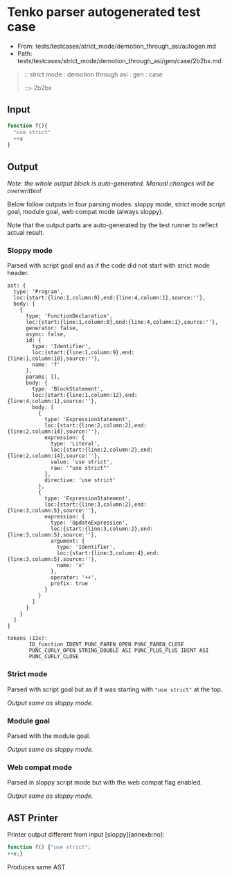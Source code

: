 # Tenko parser autogenerated test case

- From: tests/testcases/strict_mode/demotion_through_asi/autogen.md
- Path: tests/testcases/strict_mode/demotion_through_asi/gen/case/2b2bx.md

> :: strict mode : demotion through asi : gen : case
>
> ::> 2b2bx

## Input


`````js
function f(){ 
  "use strict"
  ++x
}
`````

## Output

_Note: the whole output block is auto-generated. Manual changes will be overwritten!_

Below follow outputs in four parsing modes: sloppy mode, strict mode script goal, module goal, web compat mode (always sloppy).

Note that the output parts are auto-generated by the test runner to reflect actual result.

### Sloppy mode

Parsed with script goal and as if the code did not start with strict mode header.

`````
ast: {
  type: 'Program',
  loc:{start:{line:1,column:0},end:{line:4,column:1},source:''},
  body: [
    {
      type: 'FunctionDeclaration',
      loc:{start:{line:1,column:0},end:{line:4,column:1},source:''},
      generator: false,
      async: false,
      id: {
        type: 'Identifier',
        loc:{start:{line:1,column:9},end:{line:1,column:10},source:''},
        name: 'f'
      },
      params: [],
      body: {
        type: 'BlockStatement',
        loc:{start:{line:1,column:12},end:{line:4,column:1},source:''},
        body: [
          {
            type: 'ExpressionStatement',
            loc:{start:{line:2,column:2},end:{line:2,column:14},source:''},
            expression: {
              type: 'Literal',
              loc:{start:{line:2,column:2},end:{line:2,column:14},source:''},
              value: 'use strict',
              raw: '"use strict"'
            },
            directive: 'use strict'
          },
          {
            type: 'ExpressionStatement',
            loc:{start:{line:3,column:2},end:{line:3,column:5},source:''},
            expression: {
              type: 'UpdateExpression',
              loc:{start:{line:3,column:2},end:{line:3,column:5},source:''},
              argument: {
                type: 'Identifier',
                loc:{start:{line:3,column:4},end:{line:3,column:5},source:''},
                name: 'x'
              },
              operator: '++',
              prefix: true
            }
          }
        ]
      }
    }
  ]
}

tokens (12x):
       ID_function IDENT PUNC_PAREN_OPEN PUNC_PAREN_CLOSE
       PUNC_CURLY_OPEN STRING_DOUBLE ASI PUNC_PLUS_PLUS IDENT ASI
       PUNC_CURLY_CLOSE
`````

### Strict mode

Parsed with script goal but as if it was starting with `"use strict"` at the top.

_Output same as sloppy mode._

### Module goal

Parsed with the module goal.

_Output same as sloppy mode._

### Web compat mode

Parsed in sloppy script mode but with the web compat flag enabled.

_Output same as sloppy mode._

## AST Printer

Printer output different from input [sloppy][annexb:no]:

````js
function f() {"use strict";
++x;}
````

Produces same AST
